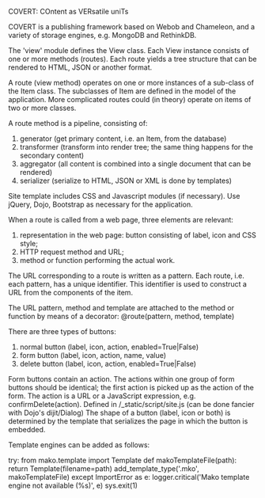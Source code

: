 COVERT: COntent as VERsatile uniTs

COVERT is a publishing framework based on Webob and Chameleon, and a variety of
storage engines, e.g. MongoDB and RethinkDB.

The 'view' module defines the View class. Each View instance consists of one or
more methods (routes). Each route yields a tree structure that can be rendered
to HTML, JSON or another format.

A route (view method) operates on one or more instances of a sub-class of the
Item class. The subclasses of Item are defined in the model of the application.
More complicated routes could (in theory) operate on items of two or more classes.

A route method is a pipeline, consisting of:
1. generator (get primary content, i.e. an Item, from the database)
2. transformer (transform into render tree; the same thing happens for the secondary content)
3. aggregator (all content is combined into a single document that can be rendered)
4. serializer (serialize to HTML, JSON or XML is done by templates)

Site template includes CSS and Javascript modules (if necessary).
Use jQuery, Dojo, Bootstrap as necessary for the application.
 
When a route is called from a web page, three elements are relevant:
1. representation in the web page: button consisting of label, icon and CSS style;
2. HTTP request method and URL;
3. method or function performing the actual work.

The URL corresponding to a route is written as a pattern. Each route, i.e. each pattern, has a
unique identifier. This identifier is used to construct a URL from the components of the item.

The URL pattern, method and template are attached to the method or function by means of a
decorator: @route(pattern, method, template)

There are three types of buttons:
1. normal button    (label, icon, action, enabled=True|False)
2. form button      (label, icon, action, name, value)
3. delete button    (label, icon, action, enabled=True|False)

Form buttons contain an action. The actions within one group of form buttons should be identical;
the first action is picked up as the action of the form. The action is a URL or a JavaScript
expression, e.g. confirmDelete(action). Defined in /_static/script/site.js (can be done fancier
with Dojo's dijit/Dialog) The shape of a button (label, icon or both) is determined by the
template that serializes the page in which the button is embedded.

Template engines can be added as follows:

try:
    from mako.template import Template
    def makoTemplateFile(path):
        return Template(filename=path)
    add_template_type('.mko', makoTemplateFile)
except ImportError as e:
    logger.critical('Mako template engine not available (%s)', e)
    sys.exit(1)
